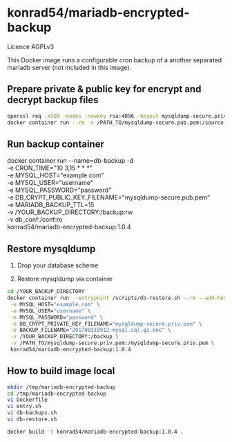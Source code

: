 # konrad54/mariadb-encrypted-backup

Licence AGPLv3

This Docker image runs a configurable cron backup of a another separated mariadb server (not included in this image).

## Prepare private & public key for encrypt and decrypt backup files

``` sh
openssl req -x509 -nodes -newkey rsa:4096 -keyout mysqldump-secure.priv.pem -out mysqldump-secure.pub.pem -subj '/C=a/ST=b/L=c/O=d/OU=e/CN=example.com/emailAddress=test@example.com'
docker container run --rm -v /PATH_TO/mysqldump-secure.pub.pem:/source:ro  -v db_conf:/target alpine:latest cp -TR /source /target/mysqldump-secure.pub.pem
```

## Run backup container
docker container run --name=db-backup -d \
 -e CRON_TIME="10 3,15 * * *" \
 -e MYSQL_HOST="example.com" \
 -e MYSQL_USER="username" \
 -e MYSQL_PASSWORD="password" \
 -e DB_CRYPT_PUBLIC_KEY_FILENAME="mysqldump-secure.pub.pem" \
 -e MARIADB_BACKUP_TTL=15 \
 -v /YOUR_BACKUP_DIRECTORY:/backup:rw \
 -v db_conf:/conf:ro \
 konrad54/mariadb-encrypted-backup:1.0.4


## Restore mysqldump

1. Drop your database scheme

2. Restore mysqldump via container

``` sh
cd /YOUR_BACKUP_DIRECTORY
docker container run --entrypoint /scripts/db-restore.sh --rm --add-host example.com:192.168.55.99 \
 -e MYSQL_HOST="example.com" \
 -e MYSQL_USER="username" \
 -e MYSQL_PASSWORD="password" \
 -e DB_CRYPT_PRIVATE_KEY_FILENAME="mysqldump-secure.priv.pem" \
 -e BACKUP_FILENAME="201708310912-mysql.sql.gz.enc" \
 -v /YOUR_BACKUP_DIRECTORY:/backup \
 -v /PATH_TO/mysqldump-secure.priv.pem:/mysqldump-secure.priv.pem \
 konrad54/mariadb-encrypted-backup:1.0.4
```


## How to build image local

``` sh
mkdir /tmp/mariadb-encrypted-backup
cd /tmp/mariadb-encrypted-backup
vi Dockerfile
vi entry.sh
vi db-backups.sh
vi db-restore.sh

docker build -t konrad54/mariadb-encrypted-backup:1.0.4 . 